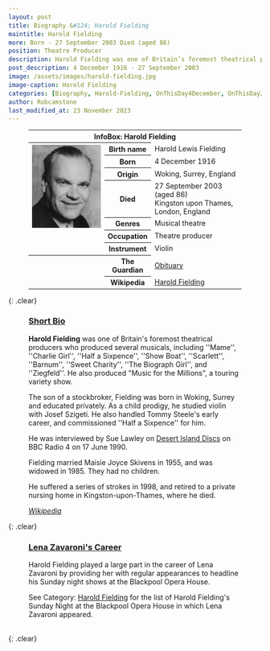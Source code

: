```yaml
---
layout: post
title: Biography &#124; Harold Fielding
maintitle: Harold Fielding
more: Born - 27 September 2003 Died (aged 86)
position: Theatre Producer
description: Harold Fielding was one of Britain’s foremost theatrical producers
post_description: 4 December 1916 - 27 September 2003
image: /assets/images/harold-fielding.jpg
image-caption: Harold Fielding
categories: [Biography, Harold-Fielding, OnThisDay4December, OnThisDay27September]
author: Robcamstone
last_modified_at: 23 November 2023
---
```


<figure class="fig3">
<table>
<tr><th colspan="3">InfoBox: Harold Fielding</th></tr>
<tr>
<th rowspan="8" class="top"><img src="/assets/images/harold-fielding.jpg" class="full-width" /></th>
</tr>
<tr><th style="width:20%;">Birth name</th><td>Harold Lewis Fielding</td></tr>
<tr><th>Born</th><td>4 December 1916</td></tr>
<tr><th>Origin</th><td>Woking, Surrey, England</td></tr>
<tr><th>Died</th><td>27 September 2003 (aged 86)<br />Kingston upon Thames, London, England</td></tr>
<tr><th>Genres</th><td>Musical theatre</td></tr>
<tr><th>Occupation</th><td>Theatre producer</td></tr>
<tr><th>Instrument</th><td>Violin</td></tr>
<tr class="split"><th rowspan="2"></th><th>The Guardian</th><td><a class="external-link" href="https://www.theguardian.com/news/2003/oct/01/guardianobituaries.artsobituaries?fbclid=IwAR3kp02zkYWJKiY7wjLsn8cLz9NLD83a2tLmsvRJbgrljP-Nx42AR3QvA8s">Obituary</a></td></tr>
<tr><th>Wikipedia</th><td><a class="external-link" href="https://en.wikipedia.org/wiki/Harold_Fielding">Harold Fielding</a></td></tr>
</table>
</figure>

{: .clear}

<figure class="fig3">
<h3 id="bio"><a href="#bio">Short Bio</a></h3>
<p><strong>Harold Fielding</strong> was one of Britain's foremost theatrical producers who produced several musicals, including ''Mame'', ''Charlie Girl'', ''Half a Sixpence'', ''Show Boat'', ''Scarlett'', ''Barnum'', ''Sweet Charity'', ''The Biograph Girl'', and ''Ziegfeld''. He also produced &quot;Music for the Millions&quot;, a touring variety show.</p>
<p>The son of a stockbroker, Fielding was born in Woking, Surrey and educated privately. As a child prodigy, he studied violin with Josef Szigeti. He also handled Tommy Steele's early career, and commissioned ''Half a Sixpence'' for him.</p>
<p>He was interviewed by Sue Lawley on <a class="external-link" href="https://www.bbc.co.uk/programmes/p009404d">Desert Island Discs</a> on BBC Radio 4 on 17 June 1990.</p>
<p>Fielding married Maisie Joyce Skivens in 1955, and was widowed in 1985. They had no children.</p>
<p>He suffered a series of strokes in 1998, and retired to a private nursing home in Kingston-upon-Thames, where he died.</p>
<cite><a class="external-link" href="https://en.wikipedia.org/wiki/Harold_Fielding">Wikipedia</a></cite>
</figure>

{: .clear}

<figure class="fig3">
<h3 id="career"><a href="#career">Lena Zavaroni's Career</a></h3>
<p>Harold Fielding played a large part in the career of Lena Zavaroni by providing her with regular appearances to headline his Sunday night shows at the Blackpool Opera House.</p>
<p>See Category: <a href="/category/harold-fielding">Harold Fielding</a> for the list of Harold Fielding's Sunday Night at the Blackpool Opera House in which Lena Zavaroni appeared.</p>
</figure>

<br />{: .clear}

<style>
@media screen and (orientation:portrait) {.top {vertical-align:top;}}
</style>


